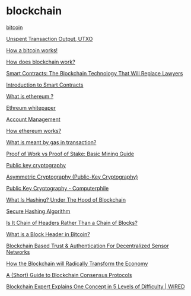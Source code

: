 # blockchain
<a href = "https://bitcoin.org/bitcoin.pdf"> bitcoin </a> <br/>

<a href = "https://smithandcrown.com/glossary/unspent-transaction-outputs-utxo/"> Unspent Transaction Output, UTXO </a> <br/>

<a href = "https://www.ccn.com/bitcoin-cash-pools-the-majority-of-bitcoin-sv-blocks-are-mined-by-unknown-yes-really/"> How a bitcoin works! </a> <br/>

<a href = "https://onezero.medium.com/how-does-the-blockchain-work-98c8cd01d2ae"> How does blockchain work? </a> <br/>

<a href = "https://blockgeeks.com/guides/smart-contracts/"> Smart Contracts: The Blockchain Technology That Will Replace Lawyers</a> <br/>

<a href="https://docs.soliditylang.org/en/develop/introduction-to-smart-contracts.html">Introduction to Smart Contracts</a> <br/>

<a href="https://ethdocs.org/en/latest/introduction/what-is-ethereum.html">What is ethereum ? <a/><br/>
  
<a href="https://ethereum.org/en/whitepaper/"> Ethreum whitepaper<a/><br/>

<a href="https://ethdocs.org/en/latest/account-management.html"> Account Management<a/> <br/>
  
<a href="https://www.coindesk.com/learn/ethereum-101/how-ethereum-works"> How ethereum works?<a/> <br/>

<a href="https://ethereum.stackexchange.com/questions/3/what-is-meant-by-the-term-gas"> What is meant by gas in transaction?<a/><br/>
    
<a href="https://blockgeeks.com/guides/proof-of-work-vs-proof-of-stake/">Proof of Work vs Proof of Stake: Basic Mining Guide</a><br/>
    
<a href="https://www.globalsign.com/en/ssl-information-center/what-is-public-key-cryptography">Public key cryptography<a/><br/>
      
<a href="https://searchsecurity.techtarget.com/definition/asymmetric-cryptography"> Asymmetric Cryptography (Public-Key Cryptography)<a/> <br/>
    
<a href="https://www.youtube.com/watch?v=GSIDS_lvRv4">Public Key Cryptography - Computerphile<a/><br/>
  
<a href="https://blockgeeks.com/guides/what-is-hashing/"> What Is Hashing? Under The Hood of Blockchain</a>
  
<a href="https://www.youtube.com/watch?v=DMtFhACPnTY"> Secure Hashing Algorithm<a/>

<a href="https://bitcoin.stackexchange.com/questions/35448/is-it-chain-of-headers-rather-than-a-chain-of-blocks">Is It Chain of Headers Rather Than a Chain of Blocks?<a/>
  
<a href="https://www.cryptocompare.com/coins/guides/what-is-a-block-header-in-bitcoin/">What is a Block Header in Bitcoin?<a/>
  
<a href= "https://arxiv.org/pdf/1706.01730.pdf">Blockchain Based Trust & Authentication For Decentralized Sensor Networks<a/>
  
<a href="https://www.ted.com/talks/bettina_warburg_how_the_blockchain_will_radically_transform_the_economy?utm_campaign=tedspread--b&utm_medium=referral&utm_source=tedcomshare">How the Blockchain will Radically Transform the Economy<a/>
  
<a href="https://www.coindesk.com/short-guide-blockchain-consensus-protocols">A (Short) Guide to Blockchain Consensus Protocols<a/>
  
<a href="https://www.youtube.com/watch?v=hYip_Vuv8J0">Blockchain Expert Explains One Concept in 5 Levels of Difficulty | WIRED<a/>


 
